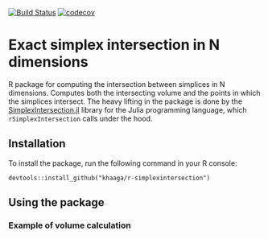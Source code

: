 [![Build Status](https://travis-ci.org/kahaaga/tstools.svg?branch=master)](https://travis-ci.org/kahaaga/r-simplexintersection) [![codecov](https://codecov.io/gh/kahaaga/r-simplexintersection/branch/master/graph/badge.svg)](https://codecov.io/gh/kahaaga/r-simplexintersection)

# Exact simplex intersection in N dimensions
R package for computing the intersection between simplices in N dimensions. Computes both the intersecting volume and the points in which the simplices intersect.
The heavy lifting in the package is done by the [SimplexIntersection.jl](https://github.com/kahaaga/SimplexIntersection.jl) library for the Julia programming language, which `rSimplexIntersection` calls under the hood.

## Installation 
To install the package, run the following command in your R console:

```
devtools::install_github("khaaga/r-simplexintersection")
```

## Using the package

### Example of volume calculation
<!--
```r
# Define two simplices that have some overlapping volume
simplex1 <- t(matrix(c(0.934702, 0.297735, 0.670881, 
                            0.85225, 0.670881, 0.626323, 
                            0.521743, 0.942819, 0.521743, 
                            0.385638, 0.202466, 0.613331), nrow = 4, ncol = 3))
simplex2 <- t(matrix(c(0.670881, 0.85225, 0.297735, 
                       0.202466, 0.521743, 0.942819, 
                       0.626323, 0.898955, 0.202466, 
                       0.613331, 0.385638, 0.85225), nrow = 4, ncol = 3))

# Compute the intersecting volume
vol = rSimplexIntersection::intersect_volume(S1 = simplex1, S2 = simplex2)
```
-->
